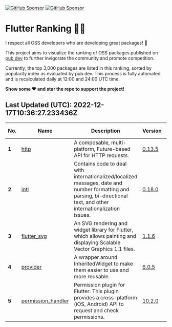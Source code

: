 [![GitHub Sponsor](https://img.shields.io/static/v1?label=Sponsor&message=%E2%9D%A4&logo=GitHub&color=ff69b4)](https://github.com/sponsors/myConsciousness)
[![GitHub Sponsor](https://img.shields.io/static/v1?label=Maintainer&message=myConsciousness&logo=GitHub&color=00acee)](https://github.com/myConsciousness)

# Flutter Ranking 👑✨

I respect all OSS developers who are developing great packages! 🫡

This project aims to visualize the ranking of OSS packages published on [pub.dev](https://pub.dev) to further invigorate the community and promote competition.

Currently, the top 3,000 packages are listed in this ranking, sorted by popularity index as evaluated by pub.dev. This process is fully automated and is recalculated daily at 12:00 and 24:00 UTC time.

**Show some ❤️ and star the repo to support the project!**

## Last Updated (UTC): 2022-12-17T10:36:27.233436Z

|No.|Name|Description|Version|Popularity|Likes|Stars|Forks|Issues|Owner|Publisher|License|Last Commit|
|---|---|---|---|---|---|---|---|---|---|---|---|---|
|**1**|[http](https://pub.dev/packages/http)|A composable, multi-platform, Future-based API for HTTP requests.|[0.13.5](https://pub.dev/packages/http/versions)|![Popularity](https://img.shields.io/pub/popularity/http?label=Pub%20Popularity&style=fflat-squaree)|![Likes](https://img.shields.io/pub/likes/http?label=Pub%20Likes&style=fflat-squaree)|[![Stars](https://img.shields.io/github/stars/dart-lang/http?logo=github&logoColor=white)](https://github.com/dart-lang/http)|[![Forks](https://img.shields.io/github/forks/dart-lang/http?logo=github&logoColor=white)](https://github.com/dart-lang/http)|[![Issues](https://img.shields.io/github/issues/dart-lang/http?logo=github&logoColor=white)](https://github.com/dart-lang/http)|[@dart-lang](https://github.com/dart-lang)|[dart.dev](https://pub.dev/publishers/dart.dev/packages)|[![License](https://img.shields.io/github/license/dart-lang/http?logo=open-source-initiative&logoColor=green)](https://github.com/dart-lang/http/blob/main/LICENSE)|[![Last Commits](https://img.shields.io/github/last-commit/dart-lang/http?logo=git&logoColor=white)](https://github.com/dart-lang/http/commits/main)|
|**2**|[intl](https://pub.dev/packages/intl)|Contains code to deal with internationalized/localized messages, date and number formatting and parsing, bi-directional text, and other internationalization issues.|[0.18.0](https://pub.dev/packages/intl/versions)|![Popularity](https://img.shields.io/pub/popularity/intl?label=Pub%20Popularity&style=fflat-squaree)|![Likes](https://img.shields.io/pub/likes/intl?label=Pub%20Likes&style=fflat-squaree)|[![Stars](https://img.shields.io/github/stars/dart-lang/intl?logo=github&logoColor=white)](https://github.com/dart-lang/intl)|[![Forks](https://img.shields.io/github/forks/dart-lang/intl?logo=github&logoColor=white)](https://github.com/dart-lang/intl)|[![Issues](https://img.shields.io/github/issues/dart-lang/intl?logo=github&logoColor=white)](https://github.com/dart-lang/intl)|[@dart-lang](https://github.com/dart-lang)|[dart.dev](https://pub.dev/publishers/dart.dev/packages)|[![License](https://img.shields.io/github/license/dart-lang/intl?logo=open-source-initiative&logoColor=green)](https://github.com/dart-lang/intl/blob/main/LICENSE)|[![Last Commits](https://img.shields.io/github/last-commit/dart-lang/intl?logo=git&logoColor=white)](https://github.com/dart-lang/intl/commits/main)|
|**3**|[flutter_svg](https://pub.dev/packages/flutter_svg)|An SVG rendering and widget library for Flutter, which allows painting and displaying Scalable Vector Graphics 1.1 files.|[1.1.6](https://pub.dev/packages/flutter_svg/versions)|![Popularity](https://img.shields.io/pub/popularity/flutter_svg?label=Pub%20Popularity&style=fflat-squaree)|![Likes](https://img.shields.io/pub/likes/flutter_svg?label=Pub%20Likes&style=fflat-squaree)|[![Stars](https://img.shields.io/github/stars/dnfield/flutter_svg?logo=github&logoColor=white)](https://github.com/dnfield/flutter_svg)|[![Forks](https://img.shields.io/github/forks/dnfield/flutter_svg?logo=github&logoColor=white)](https://github.com/dnfield/flutter_svg)|[![Issues](https://img.shields.io/github/issues/dnfield/flutter_svg?logo=github&logoColor=white)](https://github.com/dnfield/flutter_svg)|[@dnfield](https://github.com/dnfield)|[dnfield.dev](https://pub.dev/publishers/dnfield.dev/packages)|[![License](https://img.shields.io/github/license/dnfield/flutter_svg?logo=open-source-initiative&logoColor=green)](https://github.com/dnfield/flutter_svg/blob/main/LICENSE)|[![Last Commits](https://img.shields.io/github/last-commit/dnfield/flutter_svg?logo=git&logoColor=white)](https://github.com/dnfield/flutter_svg/commits/main)|
|**4**|[provider](https://pub.dev/packages/provider)|A wrapper around InheritedWidget to make them easier to use and more reusable.|[6.0.5](https://pub.dev/packages/provider/versions)|![Popularity](https://img.shields.io/pub/popularity/provider?label=Pub%20Popularity&style=fflat-squaree)|![Likes](https://img.shields.io/pub/likes/provider?label=Pub%20Likes&style=fflat-squaree)|[![Stars](https://img.shields.io/github/stars/rrousselGit/provider?logo=github&logoColor=white)](https://github.com/rrousselGit/provider)|[![Forks](https://img.shields.io/github/forks/rrousselGit/provider?logo=github&logoColor=white)](https://github.com/rrousselGit/provider)|[![Issues](https://img.shields.io/github/issues/rrousselGit/provider?logo=github&logoColor=white)](https://github.com/rrousselGit/provider)|[@rrousselGit](https://github.com/rrousselGit)|[dash-overflow.net](https://pub.dev/publishers/dash-overflow.net/packages)|[![License](https://img.shields.io/github/license/rrousselGit/provider?logo=open-source-initiative&logoColor=green)](https://github.com/rrousselGit/provider/blob/main/LICENSE)|[![Last Commits](https://img.shields.io/github/last-commit/rrousselGit/provider?logo=git&logoColor=white)](https://github.com/rrousselGit/provider/commits/main)|
|**5**|[permission_handler](https://pub.dev/packages/permission_handler)|Permission plugin for Flutter. This plugin provides a cross-platform (iOS, Android) API to request and check permissions.|[10.2.0](https://pub.dev/packages/permission_handler/versions)|![Popularity](https://img.shields.io/pub/popularity/permission_handler?label=Pub%20Popularity&style=fflat-squaree)|![Likes](https://img.shields.io/pub/likes/permission_handler?label=Pub%20Likes&style=fflat-squaree)|[![Stars](https://img.shields.io/github/stars/Baseflow/permission_handler?logo=github&logoColor=white)](https://github.com/Baseflow/permission_handler)|[![Forks](https://img.shields.io/github/forks/Baseflow/permission_handler?logo=github&logoColor=white)](https://github.com/Baseflow/permission_handler)|[![Issues](https://img.shields.io/github/issues/Baseflow/permission_handler?logo=github&logoColor=white)](https://github.com/Baseflow/permission_handler)|[@Baseflow](https://github.com/Baseflow)|[baseflow.com](https://pub.dev/publishers/baseflow.com/packages)|[![License](https://img.shields.io/github/license/Baseflow/permission_handler?logo=open-source-initiative&logoColor=green)](https://github.com/Baseflow/permission_handler/blob/main/LICENSE)|[![Last Commits](https://img.shields.io/github/last-commit/Baseflow/permission_handler?logo=git&logoColor=white)](https://github.com/Baseflow/permission_handler/commits/main)|
